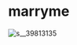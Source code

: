 # marryme
![s__39813135](https://user-images.githubusercontent.com/32184853/43301895-c440493e-91a2-11e8-9d1c-290830e218b6.jpg)
